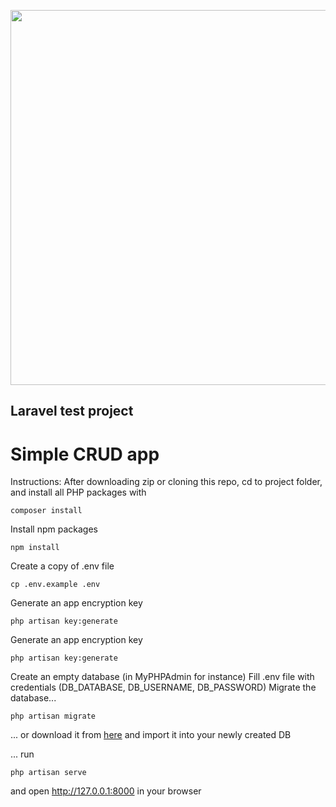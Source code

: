 <p align="center"><img src="https://i.imgur.com/Ayk3DaX.png" width="600"></p>

## Laravel test project

# Simple CRUD app

Instructions:
After downloading zip or cloning this repo, cd to project folder, and install all PHP packages with

```
composer install
```

Install npm packages

```
npm install
```

Create a copy of .env file

```
cp .env.example .env
```

Generate an app encryption key

```
php artisan key:generate
```

Generate an app encryption key

```
php artisan key:generate
```

Create an empty database (in MyPHPAdmin for instance)
Fill .env file with credentials (DB_DATABASE, DB_USERNAME, DB_PASSWORD)
Migrate the database...

```
php artisan migrate
```

... or download it from [here](https://drive.google.com/file/d/1seZ8CKRfUud3QYVw6qZp5p0JYWhpbdto/view?usp=sharing) and import it into your newly created DB

...
run

```
php artisan serve
```

and open http://127.0.0.1:8000 in your browser
